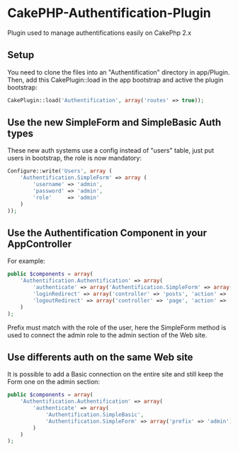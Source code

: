 CakePHP-Authentification-Plugin
==========================

Plugin used to manage authentifications easily on CakePhp 2.x

Setup
-----

You need to clone the files into an "Authentification" directory in app/Plugin.
Then, add this CakePlugin::load in the app bootstrap and active the plugin bootstrap:
```php
CakePlugin::load('Authentification', array('routes' => true));
```

Use the new SimpleForm and SimpleBasic Auth types
---------------------------------------------

These new auth systems use a config instead of "users" table, just put users in bootstrap, the role is now mandatory:
```php
Configure::write('Users', array (
    'Authentification.SimpleForm' => array (
        'username' => 'admin',
        'password' => 'admin',
        'role'     => 'admin'
    )
));
```

Use the Authentification Component in your AppController
--------------------------------------------------------

For example:
```php
public $components = array(
    'Authentification.Authentification' => array(
        'authenticate' => array('Authentification.SimpleForm' => array('prefix' => 'admin')),
        'loginRedirect' => array('controller' => 'posts', 'action' => 'index'),
        'logoutRedirect' => array('controller' => 'page', 'action' => 'index')
    )
);
```

Prefix must match with the role of the user, here the SimpleForm method
is used to connect the admin role to the admin section of the Web site.

Use differents auth on the same Web site
----------------------------------------

It is possible to add a Basic connection on the entire site and still keep the Form one on the admin section:
```php
public $components = array(
    'Authentification.Authentification' => array(
        'authenticate' => array(
            'Authentification.SimpleBasic',
            'Authentification.SimpleForm' => array('prefix' => 'admin')
        )
    )
);
```
